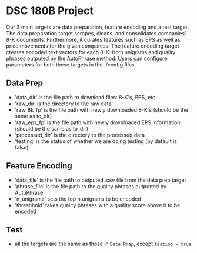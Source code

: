 # DSC 180B Project

Our 3 main targets are data preparation, feature encoding and a test target. The data preparation target scrapes, cleans, and consolidates companies' 8-K documents. Furthermore, it curates features such as EPS as well as price movements for the given companies. The feature encoding target creates encoded text vectors for each 8-K: both unigrams and quality phrases outputed by the AutoPhrase method. Users can configure parameters for both these targets in the ./config files.


## Data Prep

* 'data_dir' is the file path to download files: 8-K's, EPS, etc.
* 'raw_dir' is the directory to the raw data
* 'raw_8k_fp' is the file path with newly downloaded 8-K's (should be the same as to_dir)
* 'raw_eps_fp' is the file path with newly downloaded EPS information (should be the same as to_dir)
* 'processed_dir' is the directory to the processed data
* 'testing' is the status of whether we are doing testing (by default is false)


## Feature Encoding

* 'data_file' is the file path to outputed .csv file from the data prep target
* 'phrase_file' is the file path to the quality phrases outputted by AutoPhrase
* 'n_unigrams' sets the top n unigrams to be encoded
* 'threshhold' takes quality phrases with a quality score above it to be encoded


## Test

* all the targets are the same as those in `Data Prep`, except `testing = true`
